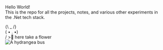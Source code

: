 Hello World!\
This is the repo for all the projects, notes, and various other experiments in the .Net tech stack.

{\ _ /}\
( • . •)\
/ >🌸 here take a flower\
![A hydrangea 
bus](https://github.com/220620NET/elizabeth-test/blob/master/hydrangeas.gif)

